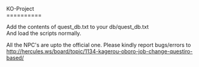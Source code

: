 KO-Project<br>
==========<br>

Add the contents of quest_db.txt to your db/quest_db.txt<br>
And load the scripts normally.<br>

All the NPC's are upto the official one. Please kindly report bugs/errors to http://hercules.ws/board/topic/1134-kagerou-oboro-job-change-questiro-based/
